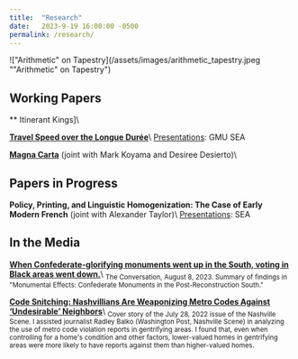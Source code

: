 ```yaml
---
title:  "Research"
date:   2023-9-19 16:00:00 -0500
permalink: /research/
---
```




!["Arithmetic" on Tapestry](/assets/images/arithmetic_tapestry.jpeg ""Arithmetic" on Tapestry")

## Working Papers

** Itinerant Kings]\\

**[Travel Speed over the Longue Durée](https://papers.ssrn.com/sol3/papers.cfm?abstract_id=4635304)**\\
<ins>Presentations</ins>: GMU SEA </sub>

**[Magna Carta](https://papers.ssrn.com/sol3/papers.cfm?abstract_id=4503918)**
(joint with Mark Koyama and Desiree Desierto)\\

## Papers in Progress

**Policy, Printing, and Linguistic Homogenization: The Case of Early Modern French**
(joint with Alexander Taylor)\\
<ins>Presentations</ins>: SEA</sub>

## In the Media

**[When Confederate-glorifying monuments went up in the South, voting in Black areas went down.](https://theconversation.com/when-confederate-glorifying-monuments-went-up-in-the-south-voting-in-black-areas-went-down-208275)**\\
<sub>The Conversation, August 8, 2023. Summary of findings in "Monumental Effects: Confederate Monuments in the Post-Reconstruction South."</sub>

**[Code Snitching: Nashvillians Are Weaponizing Metro Codes Against ‘Undesirable’ Neighbors](https://www.nashvillescene.com/news/coverstory/code-snitching-nashvillians-are-weaponizing-metro-codes-against-undesirable-neighbors/article_5e94bd56-0c67-11ed-af4e-e3d04ad7e500.html)**\\
<sub>Cover story of the July 28, 2022 issue of the Nashville Scene. I assisted journalist Radley Balko (Washington Post, Nashville Scene) in analyzing the use of metro code violation reports in gentrifying areas. I found that, even when controlling for a home's condition and other factors, lower-valued homes in gentrifying areas were more likely to have reports against them than higher-valued homes.</sub>
